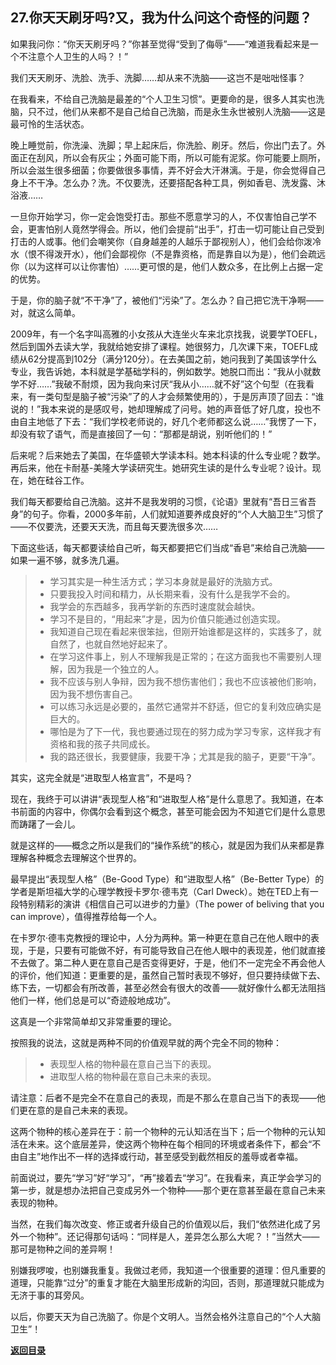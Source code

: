 ## 27.你天天刷牙吗?又，我为什么问这个奇怪的问题？

如果我问你：“你天天刷牙吗？”你甚至觉得“受到了侮辱”——“难道我看起来是一个不注意个人卫生的人吗？！”

我们天天刷牙、洗脸、洗手、洗脚……却从来不洗脑——这岂不是咄咄怪事？

在我看来，不给自己洗脑是最差的“个人卫生习惯”。更要命的是，很多人其实也洗脑，只不过，他们从来都不是自己给自己洗脑，而是永生永世被别人洗脑——这是最可怜的生活状态。

晚上睡觉前，你洗澡、洗脚；早上起床后，你洗脸、刷牙。然后，你出门去了。外面正在刮风，所以会有灰尘；外面可能下雨，所以可能有泥浆。你可能要上厕所，所以会滋生很多细菌；你要做很多事情，弄不好会大汗淋漓。于是，你会觉得自己身上不干净。怎么办？洗。不仅要洗，还要搭配各种工具，例如香皂、洗发露、沐浴液……

一旦你开始学习，你一定会饱受打击。那些不愿意学习的人，不仅害怕自己学不会，更害怕别人竟然学得会。所以，他们会提前“出手”，打击一切可能让自己受到打击的人或事。他们会嘲笑你（自身越差的人越乐于鄙视别人），他们会给你泼冷水（恨不得泼开水），他们会鄙视你（不是靠资格，而是靠自以为是），他们会疏远你（以为这样可以让你害怕）……更可恨的是，他们人数众多，在比例上占据一定的优势。

于是，你的脑子就“不干净”了，被他们“污染”了。怎么办？自己把它洗干净啊——对，就这么简单。

2009年，有一个名字叫高雅的小女孩从大连坐火车来北京找我，说要学TOEFL，然后到国外去读大学，我就给她安排了课程。她很努力，几次课下来，TOEFL成绩从62分提高到102分（满分120分）。在去美国之前，她问我到了美国该学什么专业，我告诉她，本科就是学基础学科的，例如数学。她脱口而出：“我从小就数学不好……”我破不耐烦，因为我向来讨厌“我从小……就不好”这个句型（在我看来，有一类句型是脑子被“污染”了的人才会频繁使用的），于是厉声顶了回去：“谁说的！”我本来说的是感叹号，她却理解成了问号。她的声音低了好几度，投也不由自主地低了下去：“我们学校老师说的，好几个老师都这么说……”我愣了一下，却没有软了语气，而是直接回了一句：“那都是胡说，别听他们的！”

后来呢？后来她去了美国，在华盛顿大学读本科。她本科读的什么专业呢？数学。再后来，他在卡耐基-美隆大学读研究生。她研究生读的是什么专业呢？设计。现在，她在硅谷工作。

我们每天都要给自己洗脑。这并不是我发明的习惯，《论语》里就有“吾日三省吾身”的句子。你看，2000多年前，人们就知道要养成良好的“个人大脑卫生”习惯了——不仅要洗，还要天天洗，而且每天要洗很多次……

下面这些话，每天都要读给自己听，每天都要把它们当成“香皂”来给自己洗脑——如果一遍不够，就多洗几遍。

> - 学习其实是一种生活方式；学习本身就是最好的洗脑方式。
> - 只要我投入时间和精力，从长期来看，没有什么是我学不会的。
> - 我学会的东西越多，我再学新的东西时速度就会越快。
> - 学习不是目的，“用起来”才是，因为价值只能通过创造实现。
> - 我知道自己现在看起来很笨拙，但刚开始谁都是这样的，实践多了，就自然了，也就自然地好起来了。
> - 在学习这件事上，别人不理解我是正常的；在这方面我也不需要别人理解，因为我是一个独立的人。
> - 我不应该与别人争辩，因为我不想伤害他们；我也不应该被他们影响，因为我不想伤害自己。
> - 可以练习永远是必要的，虽然它通常并不舒适，但它的复利效应确实是巨大的。
> - 哪怕是为了下一代，我也要通过现在的努力成为学习专家，这样我才有资格和我的孩子共同成长。
> - 我的路还很长，我要健康，我要干净；尤其是我的脑子，更要“干净”。

其实，这完全就是“进取型人格宣言”，不是吗？

现在，我终于可以讲讲“表现型人格”和“进取型人格”是什么意思了。我知道，在本书前面的内容中，你偶尔会看到这个概念，甚至可能会因为不知道它们是什么意思而踌躇了一会儿。

就是这样的——概念之所以是我们的“操作系统”的核心，就是因为我们从来都是靠理解各种概念去理解这个世界的。

最早提出“表现型人格”（Be-Good Type）和“进取型人格”（Be-Better Type）的学者是斯坦福大学的心理学教授卡罗尔·德韦克（Carl Dweck）。她在TED上有一段特别精彩的演讲《相信自己可以进步的力量》（The power of beliving that you can improve），值得推荐给每一个人。

在卡罗尔·德韦克教授的理论中，人分为两种。第一种更在意自己在他人眼中的表现，于是，只要有可能做不好，有可能导致自己在他人眼中的表现差，他们就直接不去做了。第二种人更在意自己是否变得更好，于是，他们不一定完全不再会他人的评价，他们知道：更重要的是，虽然自己暂时表现不够好，但只要持续做下去、练下去，一切都会有所改善，甚至必然会有很大的改善——就好像什么都无法阻挡他们一样，他们总是可以“奇迹般地成功”。

这真是一个非常简单却又非常重要的理论。

按照我的说法，这就是两种不同的价值观早就的两个完全不同的物种：

> - 表现型人格的物种最在意自己当下的表现。
> - 进取型人格的物种最在意自己未来的表现。

请注意：后者不是完全不在意自己的表现，而是不那么在意自己当下的表现——他们更在意的是自己未来的表现。

这两个物种的核心差异在于：前一个物种的元认知活在当下；后一个物种的元认知活在未来。这个底层差异，使这两个物种在每个相同的环境或者条件下，都会“不由自主”地作出不一样的选择或行动，甚至感受到截然相反的羞辱或者幸福。

前面说过，要先“学习”好“学习”，“再”接着去“学习”。在我看来，真正学会学习的第一步，就是想办法把自己变成另外一个物种——那个更在意甚至最在意自己未来表现的物种。

当然，在我们每次改变、修正或者升级自己的价值观以后，我们“依然进化成了另外一个物种”。还记得那句话吗：“同样是人，差异怎么那么大呢？！”当然大——那可是物种之间的差异啊！

别嫌我啰唆，也别嫌我重复。我做过老师，我知道一个很重要的道理：但凡重要的道理，只能靠“过分”的重复才能在大脑里形成新的沟回，否则，那道理就只能成为无济于事的耳旁风。

以后，你要天天为自己洗脑了。你是个文明人。当然会格外注意自己的“个人大脑卫生”！

[**返回目录**](./chapter27.md)
